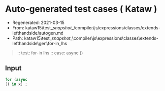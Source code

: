 # Auto-generated test cases ( Kataw )
- Regenerated: 2021-03-15
- From: kataw15\test\__snapshot__/compiler/js/expressions/classes/extends-lefthandside/autogen.md
- Path: kataw15\test\__snapshot__\compiler\js\expressions\classes\extends-lefthandside\gen\for-in_lhs
> :: test: for-in lhs
> :: case: async
>          ()
## Input

`````js
for (async
() in x) ;
`````
